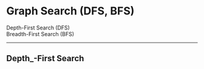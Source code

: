 # Graph Search (DFS, BFS)

Depth-First Search (DFS)  
Breadth-First Search (BFS)  

---

## Depth_-First Search  


